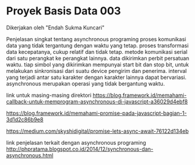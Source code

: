 # Proyek Basis Data 003
Dikerjakan oleh "Endah Sukma Kuncari"

Penjelasan singkat tentang asynchronous programing
proses komunikasi data yang tidak tergantung dengan waktu yang tetap. proses transformasi data kecepatanya,
cukup relatif dan tidak tetap. metode komunikasi serial dari satu perangkat ke perangkat lainnya. data dikirimkan
perbit persatuan waktu. tiap simbol yang dikirimkan mempunyai start bit dan stop bit, untuk melakukan sinkronisasi
dari suatu device pengirim dan penerima. interval yang terjadi antar satu karakter dengan karakter lainnya dapat bervariasi. 
asynchronous merupakan operasi yang tidak bergantung waktu.

link untuk masing-masing direktori
https://blog.framework.id/memahami-callback-untuk-memprogram-asynchronous-di-javascript-a36029d4ebf8

https://blog.framework.id/memahami-promise-pada-javascript-bagian-1-3d1d2c86b9e8

https://medium.com/skyshidigital/promise-lets-async-await-76122d134eb

link penjelasan terkait dengan asynchronous programing
http://phpratama.blogspot.co.id/2014/12/synchronous-dan-asynchronous.html
